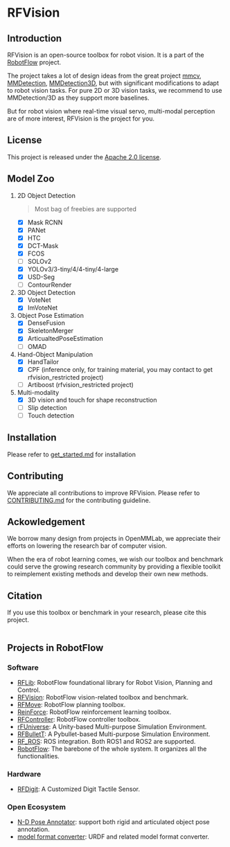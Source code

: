 # RFVision

## Introduction
RFVision is an open-source toolbox for robot vision. It is a part of the [RobotFlow](https://wenqiangx.github.io/robotflowproject/) project.

The project takes a lot of design ideas from the great project [mmcv](https://github.com/open-mmlab/mmcv), [MMDetection](https://github.com/open-mmlab/mmdetection), [MMDetection3D](https://github.com/open-mmlab/mmdetection3d), but with significant modifications to adapt to robot vision tasks. For pure 2D or 3D vision tasks, we recommend to use MMDetection/3D as they support more baselines. 

But for robot vision where real-time visual servo, multi-modal perception are of more interest, RFVision is the project for you.

## License
This project is released under the [Apache 2.0 license](./LICENSE).

## Model Zoo
1. 2D Object Detection
   > Most bag of freebies are supported
   + [x] Mask RCNN
   + [x] PANet
   + [x] HTC
   + [x] DCT-Mask
   + [x] FCOS
   + [ ] SOLOv2
   + [x] YOLOv3/3-tiny/4/4-tiny/4-large
   + [x] USD-Seg
   + [ ] ContourRender
2. 3D Object Detection
   + [x] VoteNet
   + [x] ImVoteNet
3. Object Pose Estimation
   + [x] DenseFusion
   + [x] SkeletonMerger
   + [x] ArticualtedPoseEstimation
   + [ ] OMAD
4. Hand-Object Manipulation
   + [x] HandTailor
   + [x] CPF (inference only, for training material, you may contact to get rfvision_restricted project)
   + [ ] Artiboost (rfvision_restricted project)
5. Multi-modality
   + [x] 3D vision and touch for shape reconstruction
   + [ ] Slip detection
   + [ ] Touch detection

## Installation
Please refer to [get_started.md](docs/get_started.md) for installation

## Contributing
We appreciate all contributions to improve RFVision. Please refer to [CONTRIBUTING.md](docs/contributing.md) for the contributing guideline.

## Ackowledgement
We borrow many design from projects in OpenMMLab, we appreciate their efforts on lowering the research bar of computer vision.

When the era of robot learning comes, we wish our toolbox and benchmark could serve the growing research community by providing a flexible toolkit to reimplement existing methods and develop their own new methods.

## Citation
If you use this toolbox or benchmark in your research, please cite this project.
```
```

## Projects in RobotFlow
### Software
+ [RFLib](https://github.com/mvig-robotflow/rflib): RobotFlow foundational library for Robot Vision, Planning and Control.
+ [RFVision](https://github.com/mvig-robotflow/rfvision): RobotFlow vision-related toolbox and benchmark.
+ [RFMove](https://github.com/mvig-robotflow/rfmove): RobotFlow planning toolbox.
+ [ReinForce](https://github.com/mvig-robotflow/ReinForce): RobotFlow reinforcement learning toolbox.
+ [RFController](https://github.com/mvig-robotflow/rfcontroller): RobotFlow controller toolbox.
+ [rFUniverse](https://github.com/mvig-robotflow/rfuniverse): A Unity-based Multi-purpose Simulation Environment.
+ [RFBulletT](https://github.com/mvig-robotflow/rfbullett): A Pybullet-based Multi-purpose Simulation Environment.
+ [RF_ROS](https://github.com/mvig-robotflow/rf_ros): ROS integration. Both ROS1 and ROS2 are supported.
+ [RobotFlow](https://github.com/mvig-robotflow/robotflow): The barebone of the whole system. It organizes all the functionalities.
### Hardware
+ [RFDigit](https://github.com/mvig-robotflow/rfdigit): A Customized Digit Tactile Sensor.
### Open Ecosystem
+ [N-D Pose Annotator](https://github.com/liuliu66/6DPoseAnnotator): support both rigid and articulated object pose annotation.
+ [model format converter](https://github.com/mvig-robotflow/model_format_converter): URDF and related model format converter.
